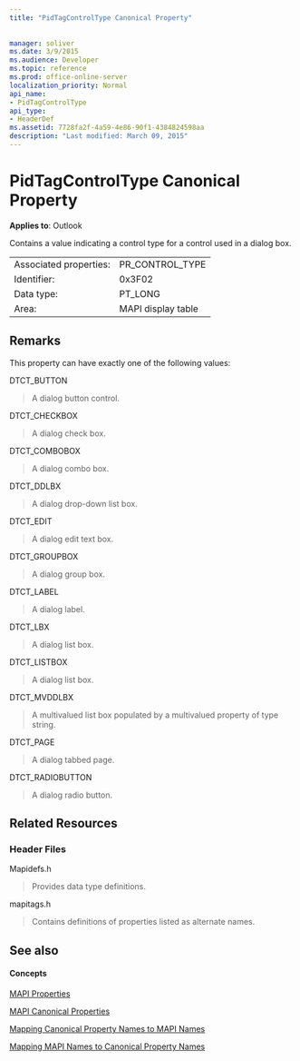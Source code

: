 ```yaml
---
title: "PidTagControlType Canonical Property"
 
 
manager: soliver
ms.date: 3/9/2015
ms.audience: Developer
ms.topic: reference
ms.prod: office-online-server
localization_priority: Normal
api_name:
- PidTagControlType
api_type:
- HeaderDef
ms.assetid: 7728fa2f-4a59-4e86-90f1-4384824598aa
description: "Last modified: March 09, 2015"
---
```


# PidTagControlType Canonical Property

  
  
**Applies to**: Outlook 
  
Contains a value indicating a control type for a control used in a dialog box. 
  
|||
|:-----|:-----|
|Associated properties:  <br/> |PR_CONTROL_TYPE  <br/> |
|Identifier:  <br/> |0x3F02  <br/> |
|Data type:  <br/> |PT_LONG  <br/> |
|Area:  <br/> |MAPI display table  <br/> |
   
## Remarks

This property can have exactly one of the following values:
  
DTCT_BUTTON 
  
> A dialog button control.
    
DTCT_CHECKBOX 
  
> A dialog check box.
    
DTCT_COMBOBOX 
  
> A dialog combo box.
    
DTCT_DDLBX 
  
> A dialog drop-down list box.
    
DTCT_EDIT 
  
> A dialog edit text box.
    
DTCT_GROUPBOX 
  
> A dialog group box.
    
DTCT_LABEL 
  
> A dialog label.
    
DTCT_LBX 
  
> A dialog list box.
    
DTCT_LISTBOX 
  
> A dialog list box.
    
DTCT_MVDDLBX 
  
> A multivalued list box populated by a multivalued property of type string.
    
DTCT_PAGE 
  
> A dialog tabbed page.
    
DTCT_RADIOBUTTON 
  
> A dialog radio button.
    
## Related Resources

### Header Files

Mapidefs.h
  
> Provides data type definitions.
    
mapitags.h
  
> Contains definitions of properties listed as alternate names.
    
## See also

#### Concepts

[MAPI Properties](mapi-properties.md)
  
[MAPI Canonical Properties](mapi-canonical-properties.md)
  
[Mapping Canonical Property Names to MAPI Names](mapping-canonical-property-names-to-mapi-names.md)
  
[Mapping MAPI Names to Canonical Property Names](mapping-mapi-names-to-canonical-property-names.md)

